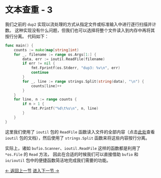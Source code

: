 # 文本查重 - 3

我们之前的 `dup2` 实现以流处理的方式从指定文件或标准输入中进行逐行扫描并计数。
这种实现没有什么问题，但我们也可以选择将整个文件读入到内存中再将其按行分离。
代码如下：

```go
func main() {
	counts := make(map[string]int)
	for _, filename := range os.Args[1:] {
		data, err := ioutil.ReadFile(filename)
		if err != nil {
			fmt.Fprintf(os.Stderr, "dup3: %v\n", err)
			continue
		}
		for _, line := range strings.Split(string(data), "\n") {
			counts[line]++
		}
	}
	for line, n := range counts {
		if n > 1 {
			fmt.Printf("%d\t%s\n", n, line)
		}
	}
}
```

这里我们使用了 `ioutil` 包的 `ReadFile` 函数读入文件的全部内容（点击[此处](https://golang.org/pkg/io/ioutil/)查看
`ioutil` 包的文档），然后使用了 `strings.Split` 函数来将这些内容按行分离。

实际上，诸如 `bufio.Scanner`、`ioutil.ReadFile` 这样的函数都是利用了 `*os.File` 的 `Read` 方法，
因此在合适的时候我们可以直接借助 `bufio` 和 `io/ioutil` 包中的便捷函数简洁地完成我们需要的功能。

[<- 返回上一节](dup2.md) [进入下一节 ->](lissajous.md) 
